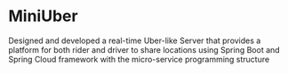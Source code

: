 # MiniUber
Designed and developed a real-time Uber-like Server that provides a platform for both rider and driver to share locations using Spring Boot and Spring Cloud framework with the micro-service programming structure
